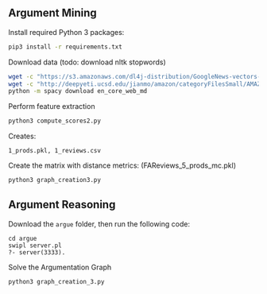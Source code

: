 ## Argument Mining 

Install required Python 3 packages:

```bash
pip3 install -r requirements.txt
```


Download data (todo: download nltk stopwords)

```bash
wget -c "https://s3.amazonaws.com/dl4j-distribution/GoogleNews-vectors-negative300.bin.gz"
wget -c "http://deepyeti.ucsd.edu/jianmo/amazon/categoryFilesSmall/AMAZON_FASHION_5.json.gz"
python -m spacy download en_core_web_md
```

Perform feature extraction
```bash
python3 compute_scores2.py 
```
Creates: 
```
1_prods.pkl, 1_reviews.csv
```

Create the matrix with distance metrics: (FAReviews\_5\_prods\_mc.pkl)
```bash
python3 graph_creation3.py 
```

## Argument Reasoning

Download the ```argue``` folder, then run the following code:
```
cd argue
swipl server.pl
?- server(3333).
```

Solve the Argumentation Graph

```bash
python3 graph_creation_3.py 
```
